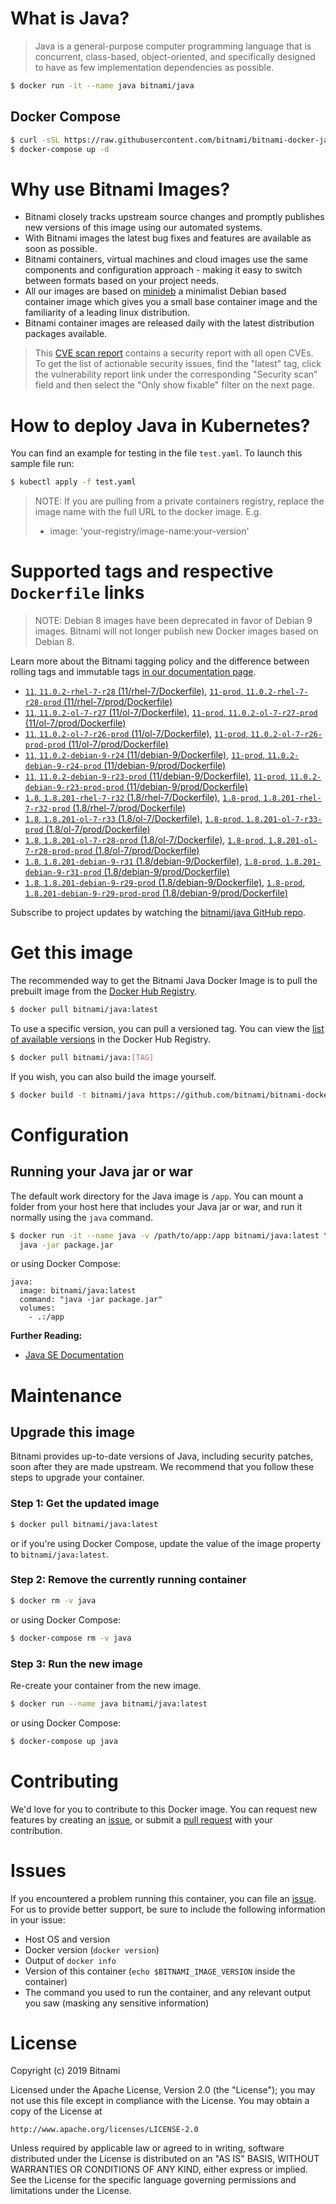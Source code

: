 # What is Java?

> Java is a general-purpose computer programming language that is concurrent, class-based, object-oriented, and specifically designed to have as few implementation dependencies as possible.

```bash
$ docker run -it --name java bitnami/java
```

## Docker Compose

```bash
$ curl -sSL https://raw.githubusercontent.com/bitnami/bitnami-docker-java/master/docker-compose.yml > docker-compose.yml
$ docker-compose up -d
```

# Why use Bitnami Images?

* Bitnami closely tracks upstream source changes and promptly publishes new versions of this image using our automated systems.
* With Bitnami images the latest bug fixes and features are available as soon as possible.
* Bitnami containers, virtual machines and cloud images use the same components and configuration approach - making it easy to switch between formats based on your project needs.
* All our images are based on [minideb](https://github.com/bitnami/minideb) a minimalist Debian based container image which gives you a small base container image and the familiarity of a leading linux distribution.
* Bitnami container images are released daily with the latest distribution packages available.


> This [CVE scan report](https://quay.io/repository/bitnami/java?tab=tags) contains a security report with all open CVEs. To get the list of actionable security issues, find the "latest" tag, click the vulnerability report link under the corresponding "Security scan" field and then select the "Only show fixable" filter on the next page.

# How to deploy Java in Kubernetes?

You can find an example for testing in the file `test.yaml`. To launch this sample file run:

```bash
$ kubectl apply -f test.yaml
```

> NOTE: If you are pulling from a private containers registry, replace the image name with the full URL to the docker image. E.g.
>
> - image: 'your-registry/image-name:your-version'

# Supported tags and respective `Dockerfile` links

> NOTE: Debian 8 images have been deprecated in favor of Debian 9 images. Bitnami will not longer publish new Docker images based on Debian 8.

Learn more about the Bitnami tagging policy and the difference between rolling tags and immutable tags [in our documentation page](https://docs.bitnami.com/containers/how-to/understand-rolling-tags-containers/).


- [`11`, `11.0.2-rhel-7-r28` (11/rhel-7/Dockerfile)](https://github.com/bitnami/bitnami-docker-java/blob/11.0.2-rhel-7-r28/11/rhel-7/Dockerfile), [`11-prod`, `11.0.2-rhel-7-r28-prod` (11/rhel-7/prod/Dockerfile)](https://github.com/bitnami/bitnami-docker-java/blob/11.0.2-rhel-7-r28/11/rhel-7/prod/Dockerfile)
- [`11`, `11.0.2-ol-7-r27` (11/ol-7/Dockerfile)](https://github.com/bitnami/bitnami-docker-java/blob/11.0.2-ol-7-r27/11/ol-7/Dockerfile), [`11-prod`, `11.0.2-ol-7-r27-prod` (11/ol-7/prod/Dockerfile)](https://github.com/bitnami/bitnami-docker-java/blob/11.0.2-ol-7-r27/11/ol-7/prod/Dockerfile)
- [`11`, `11.0.2-ol-7-r26-prod` (11/ol-7/Dockerfile)](https://github.com/bitnami/bitnami-docker-java/blob/11.0.2-ol-7-r26-prod/11/ol-7/Dockerfile), [`11-prod`, `11.0.2-ol-7-r26-prod-prod` (11/ol-7/prod/Dockerfile)](https://github.com/bitnami/bitnami-docker-java/blob/11.0.2-ol-7-r26-prod/11/ol-7/prod/Dockerfile)
- [`11`, `11.0.2-debian-9-r24` (11/debian-9/Dockerfile)](https://github.com/bitnami/bitnami-docker-java/blob/11.0.2-debian-9-r24/11/debian-9/Dockerfile), [`11-prod`, `11.0.2-debian-9-r24-prod` (11/debian-9/prod/Dockerfile)](https://github.com/bitnami/bitnami-docker-java/blob/11.0.2-debian-9-r24/11/debian-9/prod/Dockerfile)
- [`11`, `11.0.2-debian-9-r23-prod` (11/debian-9/Dockerfile)](https://github.com/bitnami/bitnami-docker-java/blob/11.0.2-debian-9-r23-prod/11/debian-9/Dockerfile), [`11-prod`, `11.0.2-debian-9-r23-prod-prod` (11/debian-9/prod/Dockerfile)](https://github.com/bitnami/bitnami-docker-java/blob/11.0.2-debian-9-r23-prod/11/debian-9/prod/Dockerfile)
- [`1.8`, `1.8.201-rhel-7-r32` (1.8/rhel-7/Dockerfile)](https://github.com/bitnami/bitnami-docker-java/blob/1.8.201-rhel-7-r32/1.8/rhel-7/Dockerfile), [`1.8-prod`, `1.8.201-rhel-7-r32-prod` (1.8/rhel-7/prod/Dockerfile)](https://github.com/bitnami/bitnami-docker-java/blob/1.8.201-rhel-7-r32/1.8/rhel-7/prod/Dockerfile)
- [`1.8`, `1.8.201-ol-7-r33` (1.8/ol-7/Dockerfile)](https://github.com/bitnami/bitnami-docker-java/blob/1.8.201-ol-7-r33/1.8/ol-7/Dockerfile), [`1.8-prod`, `1.8.201-ol-7-r33-prod` (1.8/ol-7/prod/Dockerfile)](https://github.com/bitnami/bitnami-docker-java/blob/1.8.201-ol-7-r33/1.8/ol-7/prod/Dockerfile)
- [`1.8`, `1.8.201-ol-7-r28-prod` (1.8/ol-7/Dockerfile)](https://github.com/bitnami/bitnami-docker-java/blob/1.8.201-ol-7-r28-prod/1.8/ol-7/Dockerfile), [`1.8-prod`, `1.8.201-ol-7-r28-prod-prod` (1.8/ol-7/prod/Dockerfile)](https://github.com/bitnami/bitnami-docker-java/blob/1.8.201-ol-7-r28-prod/1.8/ol-7/prod/Dockerfile)
- [`1.8`, `1.8.201-debian-9-r31` (1.8/debian-9/Dockerfile)](https://github.com/bitnami/bitnami-docker-java/blob/1.8.201-debian-9-r31/1.8/debian-9/Dockerfile), [`1.8-prod`, `1.8.201-debian-9-r31-prod` (1.8/debian-9/prod/Dockerfile)](https://github.com/bitnami/bitnami-docker-java/blob/1.8.201-debian-9-r31/1.8/debian-9/prod/Dockerfile)
- [`1.8`, `1.8.201-debian-9-r29-prod` (1.8/debian-9/Dockerfile)](https://github.com/bitnami/bitnami-docker-java/blob/1.8.201-debian-9-r29-prod/1.8/debian-9/Dockerfile), [`1.8-prod`, `1.8.201-debian-9-r29-prod-prod` (1.8/debian-9/prod/Dockerfile)](https://github.com/bitnami/bitnami-docker-java/blob/1.8.201-debian-9-r29-prod/1.8/debian-9/prod/Dockerfile)

Subscribe to project updates by watching the [bitnami/java GitHub repo](https://github.com/bitnami/bitnami-docker-java).

# Get this image

The recommended way to get the Bitnami Java Docker Image is to pull the prebuilt image from the [Docker Hub Registry](https://hub.docker.com/r/bitnami/java).

```bash
$ docker pull bitnami/java:latest
```

To use a specific version, you can pull a versioned tag. You can view the [list of available versions](https://hub.docker.com/r/bitnami/java/tags/) in the Docker Hub Registry.

```bash
$ docker pull bitnami/java:[TAG]
```

If you wish, you can also build the image yourself.

```bash
$ docker build -t bitnami/java https://github.com/bitnami/bitnami-docker-java.git
```

# Configuration

## Running your Java jar or war

The default work directory for the Java image is `/app`. You can mount a folder from your host here that includes your Java jar or war, and run it normally using the `java` command.

```bash
$ docker run -it --name java -v /path/to/app:/app bitnami/java:latest \
  java -jar package.jar
```

or using Docker Compose:

```
java:
  image: bitnami/java:latest
  command: "java -jar package.jar"
  volumes:
    - .:/app
```

**Further Reading:**

  - [Java SE Documentation](https://docs.oracle.com/javase/8/docs/api/)

# Maintenance

## Upgrade this image

Bitnami provides up-to-date versions of Java, including security patches, soon after they are made upstream. We recommend that you follow these steps to upgrade your container.

### Step 1: Get the updated image

```bash
$ docker pull bitnami/java:latest
```

or if you're using Docker Compose, update the value of the image property to `bitnami/java:latest`.

### Step 2: Remove the currently running container

```bash
$ docker rm -v java
```

or using Docker Compose:

```bash
$ docker-compose rm -v java
```

### Step 3: Run the new image

Re-create your container from the new image.

```bash
$ docker run --name java bitnami/java:latest
```

or using Docker Compose:

```bash
$ docker-compose up java
```

# Contributing

We'd love for you to contribute to this Docker image. You can request new features by creating an [issue](https://github.com/bitnami/bitnami-docker-java/issues), or submit a [pull request](https://github.com/bitnami/bitnami-docker-java/pulls) with your contribution.

# Issues

If you encountered a problem running this container, you can file an [issue](https://github.com/bitnami/bitnami-docker-java/issues). For us to provide better support, be sure to include the following information in your issue:

- Host OS and version
- Docker version (`docker version`)
- Output of `docker info`
- Version of this container (`echo $BITNAMI_IMAGE_VERSION` inside the container)
- The command you used to run the container, and any relevant output you saw (masking any sensitive
information)

# License

Copyright (c) 2019 Bitnami

Licensed under the Apache License, Version 2.0 (the "License");
you may not use this file except in compliance with the License.
You may obtain a copy of the License at

    http://www.apache.org/licenses/LICENSE-2.0

Unless required by applicable law or agreed to in writing, software
distributed under the License is distributed on an "AS IS" BASIS,
WITHOUT WARRANTIES OR CONDITIONS OF ANY KIND, either express or implied.
See the License for the specific language governing permissions and
limitations under the License.
